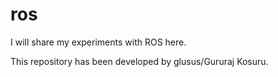 ros
===

I will share my experiments with ROS here.

This repository has been developed by glusus/Gururaj Kosuru.
